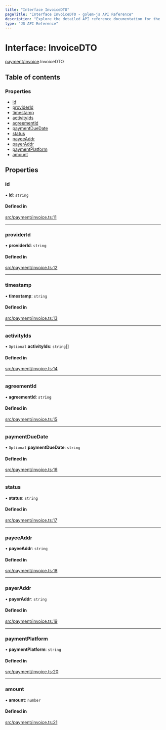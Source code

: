 ```yaml
---
title: "Interface InvoiceDTO"
pageTitle: "Interface InvoiceDTO - golem-js API Reference"
description: "Explore the detailed API reference documentation for the Interface InvoiceDTO within the golem-js SDK for the Golem Network."
type: "JS API Reference"
---
```

# Interface: InvoiceDTO

[payment/invoice](../modules/payment_invoice).InvoiceDTO

## Table of contents

### Properties

- [id](payment_invoice.InvoiceDTO#id)
- [providerId](payment_invoice.InvoiceDTO#providerid)
- [timestamp](payment_invoice.InvoiceDTO#timestamp)
- [activityIds](payment_invoice.InvoiceDTO#activityids)
- [agreementId](payment_invoice.InvoiceDTO#agreementid)
- [paymentDueDate](payment_invoice.InvoiceDTO#paymentduedate)
- [status](payment_invoice.InvoiceDTO#status)
- [payeeAddr](payment_invoice.InvoiceDTO#payeeaddr)
- [payerAddr](payment_invoice.InvoiceDTO#payeraddr)
- [paymentPlatform](payment_invoice.InvoiceDTO#paymentplatform)
- [amount](payment_invoice.InvoiceDTO#amount)

## Properties

### id

• **id**: `string`

#### Defined in

[src/payment/invoice.ts:11](https://github.com/golemfactory/golem-js/blob/c2379e3/src/payment/invoice.ts#L11)

___

### providerId

• **providerId**: `string`

#### Defined in

[src/payment/invoice.ts:12](https://github.com/golemfactory/golem-js/blob/c2379e3/src/payment/invoice.ts#L12)

___

### timestamp

• **timestamp**: `string`

#### Defined in

[src/payment/invoice.ts:13](https://github.com/golemfactory/golem-js/blob/c2379e3/src/payment/invoice.ts#L13)

___

### activityIds

• `Optional` **activityIds**: `string`[]

#### Defined in

[src/payment/invoice.ts:14](https://github.com/golemfactory/golem-js/blob/c2379e3/src/payment/invoice.ts#L14)

___

### agreementId

• **agreementId**: `string`

#### Defined in

[src/payment/invoice.ts:15](https://github.com/golemfactory/golem-js/blob/c2379e3/src/payment/invoice.ts#L15)

___

### paymentDueDate

• `Optional` **paymentDueDate**: `string`

#### Defined in

[src/payment/invoice.ts:16](https://github.com/golemfactory/golem-js/blob/c2379e3/src/payment/invoice.ts#L16)

___

### status

• **status**: `string`

#### Defined in

[src/payment/invoice.ts:17](https://github.com/golemfactory/golem-js/blob/c2379e3/src/payment/invoice.ts#L17)

___

### payeeAddr

• **payeeAddr**: `string`

#### Defined in

[src/payment/invoice.ts:18](https://github.com/golemfactory/golem-js/blob/c2379e3/src/payment/invoice.ts#L18)

___

### payerAddr

• **payerAddr**: `string`

#### Defined in

[src/payment/invoice.ts:19](https://github.com/golemfactory/golem-js/blob/c2379e3/src/payment/invoice.ts#L19)

___

### paymentPlatform

• **paymentPlatform**: `string`

#### Defined in

[src/payment/invoice.ts:20](https://github.com/golemfactory/golem-js/blob/c2379e3/src/payment/invoice.ts#L20)

___

### amount

• **amount**: `number`

#### Defined in

[src/payment/invoice.ts:21](https://github.com/golemfactory/golem-js/blob/c2379e3/src/payment/invoice.ts#L21)
